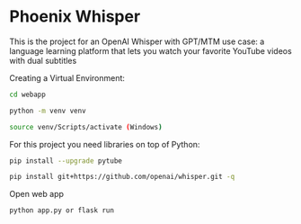# Phoenix Whisper
This is the project for an OpenAI Whisper with GPT/MTM use case: a language learning platform that lets you watch your favorite YouTube videos with dual subtitles

Creating a Virtual Environment:
```bash
cd webapp

python -m venv venv

source venv/Scripts/activate (Windows)
```
For this project you need libraries on top of Python:
```bash
pip install --upgrade pytube 

pip install git+https://github.com/openai/whisper.git -q

```

Open web app
```bash
python app.py or flask run
```
